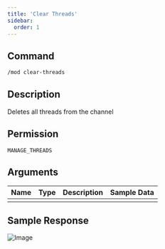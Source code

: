 ```yaml
---
title: 'Clear Threads'
sidebar:
  order: 1
---
```


## Command
```txt
/mod clear-threads
```

## Description
Deletes all threads from the channel

## Permission
`MANAGE_THREADS`

## Arguments
| Name | Type | Description | Sample Data |
| ---- | ---- | ----------- | ----------- |
|  |  |  |  |

## Sample Response
![Image](https://cdn.utilbot.co/2021-06-30_00-21-33_0d27101a-2f4a-4b97-bdd8-ffb5481b2b31.png)
